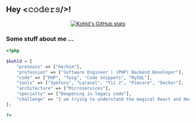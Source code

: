 ## Hey <𝚌𝚘𝚍𝚎𝚛𝚜/>!

<p align="center">
  <a href="https://github.com/kohld/">
    <img src="https://github-readme-stats.vercel.app/api?username=kohld&rank_icon=github&show_icons=true&cache_seconds=21600&theme=github_dark" alt="Kohld's GitHub stats">
  </a>
</p>

### Some stuff about me ...

```php
<?php

$kohld = [
    "pronouns" => ["he/him"],
    "profession" => ["Software Engineer | (PHP) Backend Developer"],
    "code" => ["PHP", "Twig", "Code Snippets", "MySQL"],
    "tools" => ["Symfony", "Laravel", "Yii 2", "Pimcore", "Docker"],
    "architecture" => ["Microservices"],
    "specialty" => ["Deepening in legacy code"],
    "challenge" => "I am trying to understand the magical React and Next.js"
];

?>
```
